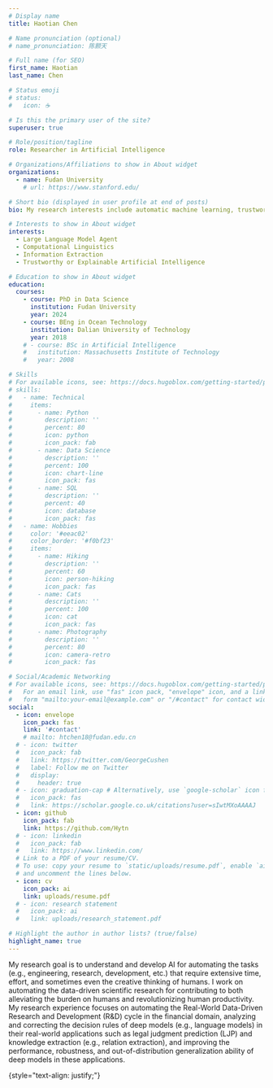 ```yaml
---
# Display name
title: Haotian Chen

# Name pronunciation (optional)
# name_pronunciation: 陈颢天

# Full name (for SEO)
first_name: Haotian
last_name: Chen

# Status emoji
# status:
#   icon: ☕️

# Is this the primary user of the site?
superuser: true

# Role/position/tagline
role: Researcher in Artificial Intelligence

# Organizations/Affiliations to show in About widget
organizations:
  - name: Fudan University
    # url: https://www.stanford.edu/

# Short bio (displayed in user profile at end of posts)
bio: My research interests include automatic machine learning, trustworthy AI, information extraction.

# Interests to show in About widget
interests:
  - Large Language Model Agent
  - Computational Linguistics
  - Information Extraction
  - Trustworthy or Explainable Artificial Intelligence

# Education to show in About widget
education:
  courses:
    - course: PhD in Data Science
      institution: Fudan University
      year: 2024
    - course: BEng in Ocean Technology
      institution: Dalian University of Technology
      year: 2018
    # - course: BSc in Artificial Intelligence
    #   institution: Massachusetts Institute of Technology
    #   year: 2008

# Skills
# For available icons, see: https://docs.hugoblox.com/getting-started/page-builder/#icons
# skills:
#   - name: Technical
#     items:
#       - name: Python
#         description: ''
#         percent: 80
#         icon: python
#         icon_pack: fab
#       - name: Data Science
#         description: ''
#         percent: 100
#         icon: chart-line
#         icon_pack: fas
#       - name: SQL
#         description: ''
#         percent: 40
#         icon: database
#         icon_pack: fas
#   - name: Hobbies
#     color: '#eeac02'
#     color_border: '#f0bf23'
#     items:
#       - name: Hiking
#         description: ''
#         percent: 60
#         icon: person-hiking
#         icon_pack: fas
#       - name: Cats
#         description: ''
#         percent: 100
#         icon: cat
#         icon_pack: fas
#       - name: Photography
#         description: ''
#         percent: 80
#         icon: camera-retro
#         icon_pack: fas

# Social/Academic Networking
# For available icons, see: https://docs.hugoblox.com/getting-started/page-builder/#icons
#   For an email link, use "fas" icon pack, "envelope" icon, and a link in the
#   form "mailto:your-email@example.com" or "/#contact" for contact widget.
social:
  - icon: envelope
    icon_pack: fas
    link: '#contact'
    # mailto: htchen18@fudan.edu.cn
  # - icon: twitter
  #   icon_pack: fab
  #   link: https://twitter.com/GeorgeCushen
  #   label: Follow me on Twitter
  #   display:
  #     header: true
  # - icon: graduation-cap # Alternatively, use `google-scholar` icon from `ai` icon pack
  #   icon_pack: fas
  #   link: https://scholar.google.co.uk/citations?user=sIwtMXoAAAAJ
  - icon: github
    icon_pack: fab
    link: https://github.com/Hytn
  # - icon: linkedin
  #   icon_pack: fab
  #   link: https://www.linkedin.com/
  # Link to a PDF of your resume/CV.
  # To use: copy your resume to `static/uploads/resume.pdf`, enable `ai` icons in `params.yaml`,
  # and uncomment the lines below.
  - icon: cv
    icon_pack: ai
    link: uploads/resume.pdf
  # - icon: research statement
  #   icon_pack: ai
  #   link: uploads/research_statement.pdf

# Highlight the author in author lists? (true/false)
highlight_name: true
---
```


My research goal is to understand and develop AI for automating the tasks (e.g., engineering, research, development, etc.) that require extensive time, effort, and sometimes even the creative thinking of humans. I work on automating the data-driven scientific research for contributing to both alleviating the burden on humans and revolutionizing human productivity. My research experience focuses on automating the Real-World Data-Driven Research and Development (R&D) cycle in the financial domain, analyzing and correcting the decision rules of deep models (e.g., language models) in their real-world applications such as legal judgment prediction (LJP) and knowledge extraction (e.g., relation extraction), and improving the performance, robustness, and out-of-distribution generalization ability of deep models in these applications.

{style="text-align: justify;"}
